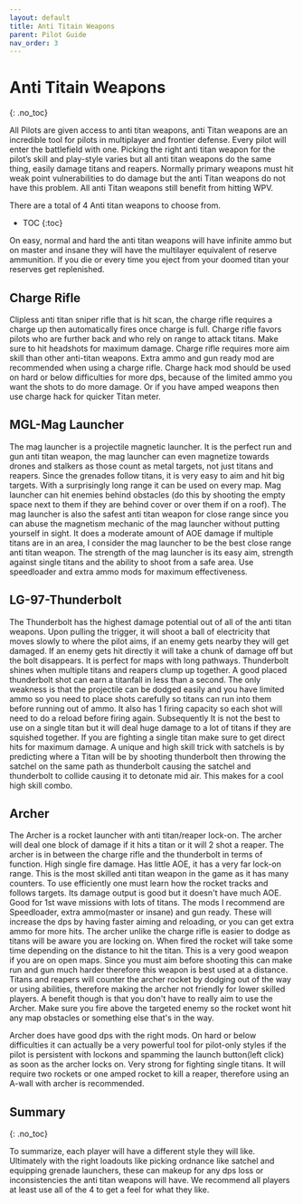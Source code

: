 ```yaml
---
layout: default
title: Anti Titain Weapons
parent: Pilot Guide
nav_order: 3
---
```


# Anti Titain Weapons
{: .no_toc}

All Pilots are given access to anti titan weapons, anti Titan weapons are an incredible tool for pilots in multiplayer and frontier defense. Every pilot will enter the battlefield with one. Picking the right anti titan weapon for the pilot’s skill and play-style varies but all anti titan weapons do the same thing, easily damage titans and reapers.  Normally primary weapons must hit weak point vulnerabilities to do damage but the anti Titan weapons do not have this problem. All anti Titan weapons still benefit from hitting WPV.

There are a total of 4 Anti titan weapons to choose from.

- TOC
{:toc}

On easy, normal and hard the anti titan weapons will have infinite ammo but on master and insane they will have the multilayer equivalent of reserve ammunition. If you die or every time you eject from your doomed titan your reserves get replenished. 

## Charge Rifle

Clipless anti titan sniper rifle that is hit scan, the charge rifle requires a charge up then automatically fires once charge is full. Charge rifle favors pilots who are further back and who rely on range to attack titans. Make sure to hit headshots for maximum damage. Charge rifle requires more aim skill than other anti-titan weapons. Extra ammo and gun ready mod are recommended when using a charge rifle. Charge hack mod should be used on hard or below difficulties for more dps, because of the limited ammo you want the shots to do more damage. Or if you have amped weapons then use charge hack for quicker Titan meter. 

## MGL-Mag Launcher

The mag launcher is a projectile magnetic launcher. It is the perfect run and gun anti titan weapon, the mag launcher can even magnetize towards drones and stalkers as those count as metal targets, not just titans and reapers. Since the grenades follow titans, it is very easy to aim and hit big targets. With a surprisingly long range it can be used on every map. Mag launcher can hit enemies behind obstacles (do this by shooting the empty space next to them if they are behind cover or over them if on a roof). The mag launcher is also the safest anti titan weapon for close range since you can abuse the magnetism mechanic of the mag launcher without putting yourself in sight. It does a moderate amount of AOE damage if multiple titans are in an area, I consider the mag launcher to be the best close range anti titan weapon. The strength of the mag launcher is its easy aim, strength against single titans and the ability to shoot from a safe area. Use speedloader and extra ammo mods for maximum effectiveness.

## LG-97-Thunderbolt

The Thunderbolt has the highest damage potential out of all of the anti titan weapons. Upon pulling the trigger, it will shoot a ball of electricity that moves slowly to where the pilot aims, if an enemy gets nearby they will get damaged. If an enemy gets hit directly it will take a chunk of damage off but the bolt disappears. It is perfect for maps with long pathways. Thunderbolt shines when multiple titans and reapers clump up together. A good placed thunderbolt shot can earn a titanfall in less than a second. The only weakness is that the projectile can be dodged easily and you have limited ammo so you need to place shots carefully so titans can run into them before running out of ammo. It also has 1 firing capacity so each shot will need to do a reload before firing again. Subsequently It is not the best to use on a single titan but it will deal huge damage to a lot of titans if they are squished together. If you are fighting a single titan make sure to get direct hits for maximum damage. A unique and high skill trick with satchels is by predicting where a Titan will be by shooting thunderbolt then throwing the satchel on the same path as thunderbolt causing the satchel and thunderbolt to collide causing it to detonate mid air. This makes for a cool high skill combo. 

## Archer

The Archer is a rocket launcher with anti titan/reaper lock-on. The archer will deal one block of damage if it hits a titan or it will 2 shot a reaper. The archer is in between the charge rifle and the thunderbolt in terms of function. High single fire damage. Has little AOE, it has a very far lock-on range. This is the most skilled anti titan weapon in the game as it has many counters. To use efficiently one must learn how the rocket tracks and follows targets. Its damage output is good but it doesn't have much AOE. Good for 1st wave missions with lots of titans. The mods I recommend are Speedloader, extra ammo(master or insane) and gun ready. These will increase the dps by having faster aiming and reloading, or you can get extra ammo for more hits. The archer unlike the charge rifle is easier to dodge as titans will be aware you are locking on. When fired the rocket will take some time depending on the distance to hit the titan. This is a very good weapon if you are on open maps. Since you must aim before shooting this can make run and gun much harder therefore this weapon is best used at a distance. Titans and reapers will counter the archer rocket by dodging out of the way or using abilities, therefore making the archer not friendly for lower skilled players. A benefit though is that you don't have to really aim to use the Archer. Make sure you fire above the targeted enemy so the rocket wont hit any map obstacles or something else that's in the way.

Archer does have good dps with the right mods. On hard or below difficulties it can actually be a very powerful tool for pilot-only styles if the pilot is persistent with lockons and spamming the launch button(left click) as soon as the archer locks on. Very strong for fighting single titans. It will require two rockets or one amped rocket to kill a reaper, therefore using an A-wall with archer is recommended.

## Summary
{: .no_toc}

To summarize, each player will have a different style they will like. Ultimately with the right loadouts like picking ordnance like satchel and equipping grenade launchers, these can makeup for any dps loss or inconsistencies the anti titan weapons will have. We recommend all players at least use all of the 4 to get a feel for what they like.